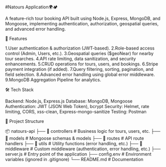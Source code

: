 #Natours Application🌍🏕️

A feature-rich tour booking API built using Node.js, Express, MongoDB, and Mongoose, implementing authentication, authorization, geospatial queries, and advanced error handling.

🚀 Features

1.User authentication & authorization (JWT-based).
2.Role-based access control (Admin, Users, etc.).
3.Geospatial queries ($geoNear) for nearby tour searches.
4.API rate limiting, data sanitization, and security enhancements.
5.CRUD operations for tours, users, and bookings.
6.Stripe payment integration (if added).
7.Query filtering, sorting, pagination, and field selection.
8.Advanced error handling using global error middleware.
9.MongoDB Aggregation Pipeline for analytics.

🛠️ Tech Stack

Backend: Node.js, Express.js
Database: MongoDB, Mongoose
Authentication: JWT (JSON Web Token), bcrypt
Security: Helmet, rate limiting, CORS, xss-clean, Express-mongo-sanitize
Testing: Postman

📂 Project Structure

  📦 natours-api
  ├── 📁 controllers     # Business logic for tours, users, etc.
  ├── 📁 models          # Mongoose schemas & models
  ├── 📁 routes          # API route handlers
  ├── 📁 utils           # Utility functions (error handling, etc.)
  ├── 📁 middleware      # Custom middleware (authentication, error handling, etc.)
  ├── server.js         # Entry point of the application
  ├── config.env        # Environment variables (ignored in .gitignore)
  └── README.md         # Documentation

